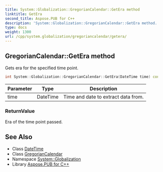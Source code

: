```yaml
---
title: System::Globalization::GregorianCalendar::GetEra method
linktitle: GetEra
second_title: Aspose.PUB for C++
description: 'System::Globalization::GregorianCalendar::GetEra method. Gets era for the specified time point in C++.'
type: docs
weight: 1300
url: /cpp/system.globalization/gregoriancalendar/getera/
---
```

## GregorianCalendar::GetEra method


Gets era for the specified time point.

```cpp
int System::Globalization::GregorianCalendar::GetEra(DateTime time) const override
```


| Parameter | Type | Description |
| --- | --- | --- |
| time | DateTime | Time and date to extract data from. |

### ReturnValue

Era of the time point passed.

## See Also

* Class [DateTime](../../../system/datetime/)
* Class [GregorianCalendar](../)
* Namespace [System::Globalization](../../)
* Library [Aspose.PUB for C++](../../../)
